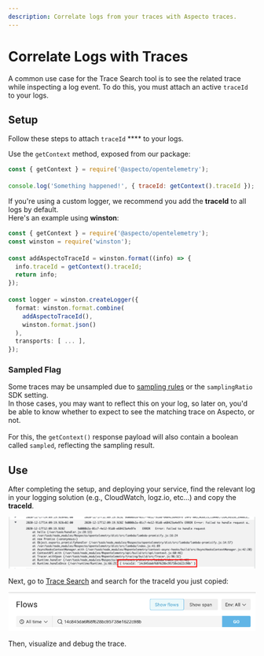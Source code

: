 ```yaml
---
description: Correlate logs from your traces with Aspecto traces.
---
```


# Correlate Logs with Traces

A common use case for the Trace Search tool is to see the related trace while inspecting a log event. To do this, you must attach an active `traceId` to your logs.

## Setup

Follow these steps to attach `traceId` **** to your logs.

Use the `getContext` method, exposed from our package:

```javascript
const { getContext } = require('@aspecto/opentelemetry');

console.log('Something happened!', { traceId: getContext().traceId });
```

If you're using a custom logger, we recommend you add the **traceId** to all logs by default.\
Here's an example using **winston**:

```typescript
const { getContext } = require('@aspecto/opentelemetry');
const winston = require('winston');

const addAspectoTraceId = winston.format((info) => {
  info.traceId = getContext().traceId;
  return info;
});

const logger = winston.createLogger({
  format: winston.format.combine(
    addAspectoTraceId(), 
    winston.format.json()
  ),
  transports: [ ... ],
});
```

### Sampled Flag

Some traces may be unsampled due to [sampling rules](../../../../settings/sampling-rules.md) or  the `samplingRatio` SDK setting.\
In those cases, you may want to reflect this on your log, so later on, you'd be able to know whether to expect to see the matching trace on Aspecto, or not.\
\
For this, the `getContext()` response payload will also contain a boolean called `sampled`, reflecting the sampling result.

## Use

After completing the setup, and deploying your service, find the relevant log in your logging solution (e.g., CloudWatch, logz.io, etc...) and copy the **traceId**.

![Finding the traceId in a CloudWatch log](<../../../../.gitbook/assets/image (7).png>)

Next, go to [Trace Search](../../../../observability-debugging/untitled/) and search for the traceId you just copied:

![Searching for traceId in Trace Search](<../../../../.gitbook/assets/image (8) (1).png>)

Then, visualize and debug the trace.
